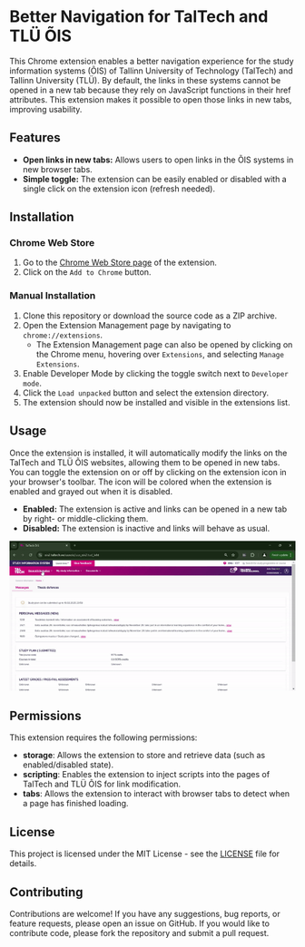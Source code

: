# Better Navigation for TalTech and TLÜ ÕIS

This Chrome extension enables a better navigation experience for the study information systems (ÕIS)
of Tallinn University of Technology (TalTech) and Tallinn University (TLÜ). By default, the links in these systems cannot be opened in a new tab
because they rely on JavaScript functions in their href attributes.
This extension makes it possible to open those links in new tabs, improving usability.

## Features

- **Open links in new tabs:** Allows users to open links in the ÕIS systems in new browser tabs.
- **Simple toggle:** The extension can be easily enabled or disabled with a single click on the extension icon (refresh
  needed).

## Installation

### Chrome Web Store

1. Go to the [Chrome Web Store page](https://chromewebstore.google.com/detail/better-%C3%B5is-navigation/eilekaogmoefkccfigeaajlnabemldnj) of the extension.
2. Click on the `Add to Chrome` button.

### Manual Installation

1. Clone this repository or download the source code as a ZIP archive.
2. Open the Extension Management page by navigating to `chrome://extensions`.
    - The Extension Management page can also be opened by clicking on the Chrome menu, hovering over `Extensions`, and
      selecting `Manage Extensions`.
3. Enable Developer Mode by clicking the toggle switch next to `Developer mode`.
4. Click the `Load unpacked` button and select the extension directory.
5. The extension should now be installed and visible in the extensions list.

## Usage

Once the extension is installed, it will automatically modify the links
on the TalTech and TLÜ ÕIS websites, allowing them to be opened in new tabs.
You can toggle the extension on or off by clicking on the extension icon
in your browser's toolbar. The icon will be colored when the extension is enabled
and grayed out when it is disabled.

- **Enabled:** The extension is active and links can be opened in a new tab by right- or middle-clicking them.
- **Disabled:** The extension is inactive and links will behave as usual.

[![Demo](demo.gif)](demo.gif)

## Permissions

This extension requires the following permissions:

- **storage**: Allows the extension to store and retrieve data (such as enabled/disabled state).
- **scripting**: Enables the extension to inject scripts into the pages of TalTech and TLÜ ÕIS for link modification.
- **tabs**: Allows the extension to interact with browser tabs to detect when a page has finished loading.

## License

This project is licensed under the MIT License - see the [LICENSE](LICENSE) file for details.

## Contributing

Contributions are welcome! If you have any suggestions, bug reports, or feature requests,
please open an issue on GitHub. If you would like to contribute code, please fork the repository
and submit a pull request.

